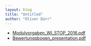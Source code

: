 ```yaml
---
layout: blog
title: "Untitled"
author: "Oliver Dürr"
---
```





* [Modulvorgaben_WI_STOP_2016.pdf](Modulvorgaben_WI_STOP_2016.pdf)
* [Bewertungsbogen_presentation.pdf](Bewertungsbogen_presentation.pdf)

